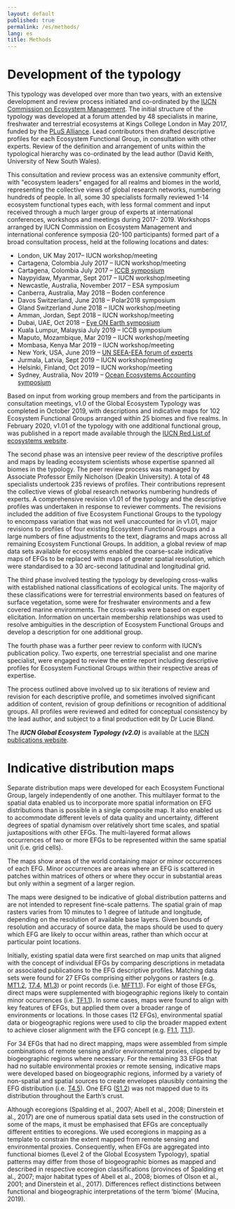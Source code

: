```yaml
---
layout: default
published: true
permalink: /es/methods/
lang: es
title: Methods
---
```

# Development of the typology

This typology was developed over more than two years, with an extensive development and review process initiated and co-ordinated by the [IUCN Commission on Ecosystem Management](https://www.iucn.org/commissions/commission-ecosystem-management). The initial structure of the typology was developed at a forum attended by 48 specialists in marine, freshwater and terrestrial ecosystems at Kings College London in May 2017, funded by the [PLuS Alliance](https://plusalliance.org/). Lead contributors then drafted descriptive profiles for each Ecosystem Functional Group, in consultation with other experts. Review of the definition and arrangement of units within the typological hierarchy was co-ordinated by the lead author (David Keith, University of New South Wales).

This consultation and review process was an extensive community effort, with "ecosystem leaders" engaged for all realms and biomes in the world, representing the collective views of global research networks, numbering hundreds of people. In all, some 30 specialists formally reviewed 1-14 ecosystem functional types each, with less formal comment and input received through a much larger group of experts at international conferences, workshops and meetings during 2017- 2019. Workshops arranged by IUCN Commission on Ecosystem Management and international conference symposia (20-100 participants) formed part of a broad consultation process,  held at the following locations and dates:

* London, UK May 2017– IUCN workshop/meeting
* Cartagena, Colombia July 2017 – IUCN workshop/meeting
* Cartagena, Colombia July 2017 – [ICCB symposium](https://conbio.org/images/content_conferences/ICCB2017_Abstract_Book_web_w_doi.pdf)
* Naypyidaw, Myanmar, Sept 2017 – IUCN workshop/meeting
* Newcastle, Australia, November 2017 – ESA symposium
* Canberra, Australia, May 2018 – Boden conference
* Davos Switzerland, June 2018 – Polar2018 symposium
* Gland Switzerland June 2018 – IUCN workshop/meeting
* Amman, Jordan, Sept 2018 – IUCN workshop/meeting
* Dubai, UAE, Oct 2018 – [Eye ON Earth symposium](https://iucnrle.org/blog/rle-eye-on-earth-summit/)
* Kuala Lumpur, Malaysia July 2019 – ICCB symposium
* Maputo, Mozambique, Mar 2019 – IUCN workshop/meeting
* Mombasa, Kenya Mar 2019 – IUCN workshop/meeting
* New York, USA, June 2019 – [UN SEEA-EEA forum of experts](https://seea.un.org/events/2019-forum-experts-seea-experimental-ecosystem-accounting)
* Jurmala, Latvia, Sept 2019 – IUCN workshop/meeting
* Helsinki, Finland, Oct 2019 – IUCN workshop/meeting
* Sydney, Australia, Nov 2019 – [Ocean Ecosystems Accounting symposium](https://www.unescap.org/events/global-dialogue-ocean-accounting-and-first-annual-meeting-global-ocean-accounts-partnership)

Based on input from working group members and from the participants in consultation meetings, v1.0 of the Global Ecosystem Typology was completed in October 2019, with descriptions and indicative maps for 102 Ecosystem Functional Groups arranged within 25 biomes and five realms. In February 2020, v1.01 of the typology with one additional functional group, was published in a report made available through the [IUCN Red List of ecosystems website](https://iucnrle.org/documents_and_publications).

The second phase was an intensive peer review of the descriptive profiles and maps by leading ecosystem scientists whose expertise spanned all biomes in the typology. The peer review process was managed by Associate Professor Emily Nicholson (Deakin University). A total of 48 specialists undertook 235 reviews of profiles.  Their contributions represent the collective views of global research networks numbering hundreds of experts. A comprehensive revision v1.01 of the typology and the descriptive profiles was undertaken in response to reviewer comments. The revisions included the addition of five Ecosystem Functional Groups to the typology to encompass variation that was not well unaccounted for in v1.01, major revisions to profiles of four existing Ecosystem Functional Groups and a large numbers of fine adjustments to the text, diagrams and maps across all remaining Ecosystem Functional Groups. In addition, a global review of map data sets available for ecosystems enabled the coarse-scale indicative maps of EFGs to be replaced with maps of greater spatial resolution, which were standardised to a 30 arc-second latitudinal and longitudinal grid.

The third phase involved testing the typology by developing cross-walks with established national classifications of ecological units. The majority of these classifications were for terrestrial environments based on features of surface vegetation, some were for freshwater environments and a few covered marine environments. The cross-walks were based on expert elicitation. Information on uncertain membership relationships was used to resolve ambiguities in the description of Ecosystem Functional Groups and develop a description for one additional group.

The fourth phase was a further peer review to conform with IUCN’s publication policy. Two experts, one terrestrial specialist and one marine specialist, were engaged to review the entire report including descriptive profiles for Ecosystem Functional Groups within their respective areas of expertise.

The process outlined above involved up to six iterations of review and revision for each descriptive profile, and sometimes involved significant addition of content, revision of group definitions or recognition of additional groups. All profiles were reviewed and edited for conceptual consistency by the lead author, and subject to a final production edit by Dr Lucie Bland.

The ***IUCN Global Ecosystem Typology (v2.0)*** is available at the [IUCN publications website](https://portals.iucn.org/library/node/49250).

# Indicative distribution maps

Separate distribution maps were developed for each Ecosystem Functional Group, largely independently of one another. This multilayer format to the spatial data enabled us to incorporate more spatial information on EFG distributions than is possible in a single composite map. It also enabled us to accommodate different levels of data quality and uncertainty, different degrees of spatial dynamism over relatively short time scales, and spatial juxtapositions with other EFGs. The multi-layered format allows occurrences of two or more EFGs to be represented within the same spatial unit (i.e. grid cells).

The maps show areas of the world containing major or minor occurrences of each EFG. Minor occurrences are areas where an EFG is scattered in patches within matrices of others or where they occur in substantial areas but only within a segment of a larger region.

The maps were designed to be indicative of global distribution patterns and are not intended to represent fine-scale patterns. The spatial grain of map rasters varies from 10 minutes to 1 degree of latitude and longitude, depending on the resolution of available base layers. Given bounds of resolution and accuracy of source data, the maps should be used to query which EFG are likely to occur within areas, rather than which occur at particular point locations.

Initially, existing spatial data were first searched on map units that aligned with the concept of individual EFGs by comparing descriptions in metadata or associated publications to the EFG descriptive profiles. Matching data sets were found for 27 EFGs comprising either polygons or rasters (e.g. [MT1.2](/explore/groups/MT1.2), [T7.4](/explore/groups/T7.4), [M1.3](/explore/groups/M1.3)) or point records (i.e. [MFT1.1](/explore/groups/MFT1.1)). For eight of those EFGs, direct maps were supplemented with biogeographic regions likely to contain minor occurrences (i.e. [TF1.1](/explore/groups/TF1.1)). In some cases, maps were found to align with key features of EFGs, but applied them over a broader range of environments or locations. In those cases (12 EFGs), environmental spatial data or biogeographic regions were used to clip the broader mapped extent to achieve closer alignment with the EFG concept (e.g. [F1.1](/explore/groups/F1.1), [T1.1](/explore/groups/T1.1)).

For 34 EFGs that had no direct mapping, maps were assembled from simple combinations of remote sensing and/or environmental proxies, clipped by biogeographic regions where necessary. For the remaining 33 EFGs that had no suitable environmental proxies or remote sensing, indicative maps were developed based on biogeographic regions, informed by a variety of non-spatial and spatial sources to create envelopes plausibly containing the EFG distribution (i.e. [T4.5](/explore/groups/T4.5)). One EFG ([S1.2](/explore/groups/S1.2)) was not mapped due to its distribution throughout the Earth’s crust.

Although ecoregions (Spalding et al., 2007; Abell et al., 2008; Dinerstein et al., 2017) are one of numerous spatial data sets used in the construction of some of the maps, it must be emphasised that EFGs are conceptually different entities to ecoregions. We used ecoregions in mapping as a template to constrain the extent mapped from remote sensing and environmental proxies. Consequently, when EFGs are aggregated into functional biomes (Level 2 of the Global Ecosystem Typology), spatial patterns may differ from those of biogeographic biomes as mapped and described in respective ecoregion classifications (provinces of Spalding et al., 2007; major habitat types of Abell et al., 2008; biomes of Olson et al., 2001; and Dinerstein et al., 2017). Differences reflect distinctions between functional and biogeographic interpretations of the term ‘biome’ (Mucina, 2019).
